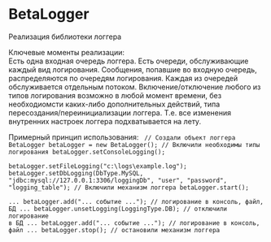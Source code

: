 # BetaLogger
Реализация библиотеки логгера

Ключевые моменты реализации:<br/>
Есть одна входная очередь логгера. Есть очереди, обслуживающие каждый вид логирования.
Сообщения, попавшие во входную очередь, распределяются по очередям логирования. Каждая из очередей обслуживается отдельным потоком.
Включение/отключение любого из типов логирования возможно в любой момент времени, без необходиомсти каких-либо дополнительных действий, типа пересоздания/переинициализации логгера. Т.е. все изменения внутренних настроек логгера подхватывается на лету.

Примерный принцип использования: 
<code>
//  Создали объект логгера
BetaLogger betaLogger = new BetaLogger();
//  Включили необходимы типы логирования
betaLogger.setConsoleLogging();				
betaLogger.setFileLogging("c:\\logs\\example.log");
betaLogger.setDbLogging(DbType.MySQL, "jdbc:mysql://127.0.0.1:3306/loggingDb", "user", "password", "logging_table");
//  Включили механизм логгера
betaLogger.start();             
...
betaLogger.add("... событие ...");	   // логирование в консоль, файл, БД
...
betaLogger.unsetLogging(LoggingType.DB);   // отключили логирование в БД
...
betaLogger.add("... событие ...");         // логирование в консоль, файл
...
betaLogger.stop();                         // остановили механизм логгера
</code>

